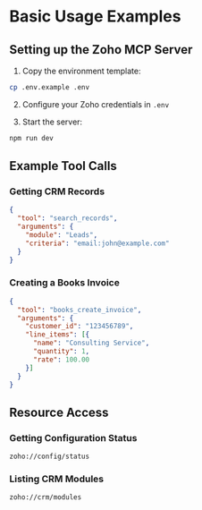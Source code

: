 # Basic Usage Examples

## Setting up the Zoho MCP Server

1. Copy the environment template:
```bash
cp .env.example .env
```

2. Configure your Zoho credentials in `.env`

3. Start the server:
```bash
npm run dev
```

## Example Tool Calls

### Getting CRM Records
```json
{
  "tool": "search_records",
  "arguments": {
    "module": "Leads",
    "criteria": "email:john@example.com"
  }
}
```

### Creating a Books Invoice
```json
{
  "tool": "books_create_invoice",
  "arguments": {
    "customer_id": "123456789",
    "line_items": [{
      "name": "Consulting Service",
      "quantity": 1,
      "rate": 100.00
    }]
  }
}
```

## Resource Access

### Getting Configuration Status
```
zoho://config/status
```

### Listing CRM Modules
```
zoho://crm/modules
```